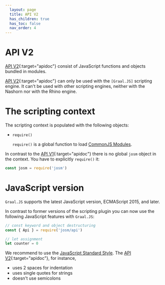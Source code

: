 ```yaml
---
  layout: page
  title: API V2
  has_children: true
  has_toc: false
  nav_order: 4
---
```


# API V2


[API V2](/api/v2){:target="apidoc"} consist of JavaScript functions and objects bundled in modules.

[API V2](/api/v2){:target="apidoc"} can only be used with the `[Graal.JS]` scripting engine.
It can't be used with other scripting engines, neither with the Nashorn nor with the Rhino engine.

# The scripting context

The scripting context is populated with the following objects:

* `require()`

  `require()` is a global function to load [CommonJS Modules][CommonJS Module].


In contrast to the [API V1](/api/v1){:target="apidoc"} there is no global `josm` object in the context. You
have to explicitly `require()` it:

```js
const josm = require('josm')
```

# JavaScript version

`Graal.JS` supports the latest JavaScript version, ECMAScript 2015, and later.

In contrast to former versions of the scripting plugin you can now use the
following JavaScript features with `Graal.JS`:

```js
// const keyword and object destructuring
const { Api } = require('josm/api')

// let assignment
let counter = 0
```

We recommend to use the [JavaScript Standard Style](https://standardjs.com/). The [API V2](/api/v2){:target="apidoc"}, for instance,

* uses 2 spaces for indentation
* uses single quotes for strings
* doesn't use semicolons



[CommonJS module]: http://www.commonjs.org/specs/modules/1.0/
[josm]: /api/v2/module-josm.html
[Graal.JS]: https://github.com/graalvm/graaljs